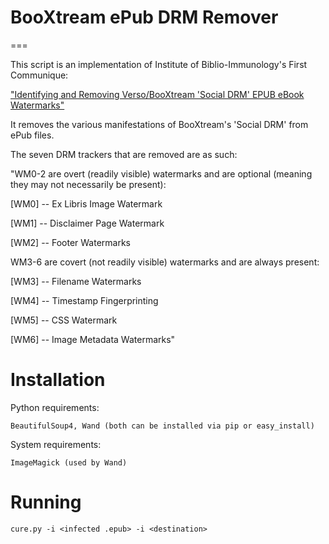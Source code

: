 # BooXtream ePub DRM Remover
===

This script is an implementation of Institute of Biblio-Immunology's First Communique:

["Identifying and Removing Verso/BooXtream 'Social DRM' EPUB eBook Watermarks"](https://pastebin.com/raw/E1xgCUmb)

It removes the various manifestations of BooXtream's 'Social DRM' from ePub files.

The seven DRM trackers that are removed are as such:

"WM0-2 are overt (readily visible) watermarks and are optional (meaning they may not necessarily be present):

[WM0] -- Ex Libris Image Watermark

[WM1] -- Disclaimer Page Watermark

[WM2] -- Footer Watermarks

WM3-6 are covert (not readily visible) watermarks and are always present:

[WM3] -- Filename Watermarks

[WM4] -- Timestamp Fingerprinting

[WM5] -- CSS Watermark

[WM6] -- Image Metadata Watermarks"

Installation
===

Python requirements:

```BeautifulSoup4, Wand (both can be installed via pip or easy_install)```

System requirements:

```ImageMagick (used by Wand)``` 


Running
===

```cure.py -i <infected .epub> -i <destination>```
